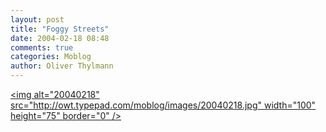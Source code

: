 ```yaml
---
layout: post
title: "Foggy Streets"
date: 2004-02-18 08:48
comments: true
categories: Moblog
author: Oliver Thylmann
---
```



[&lt;img alt=&quot;20040218&quot; src=&quot;http://owt.typepad.com/moblog/images/20040218.jpg&quot; width=&quot;100&quot; height=&quot;75&quot; border=&quot;0&quot; /&gt;](http://owt.typepad.com/photos/uncategorized/20040218.jpg)


